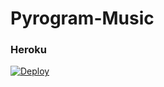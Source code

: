 # Pyrogram-Music
### Heroku

[![Deploy](https://www.herokucdn.com/deploy/button.svg)](https://heroku.com/deploy?template=https://github.com/devsonicx/remusicx)
